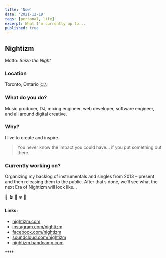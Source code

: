 ```yaml
---
title: 'Now'
date: '2021-12-19'
tags: [personal, life]
excerpt: What I'm currently up to...
published: true
---
```


## Nightizm

Motto: _Seize the Night_

### Location

Toronto, Ontario 🇨🇦

### What do you do?

Music producer, DJ, mixing engineer, web developer, software engineer, and all around digital creative.

### Why?

I live to create and inspire.

> You never know the impact you could have... if you put something out there.

### Currently working on?

Organizing my backlog of instrumentals and singles from 2013 – present and then releasing them to the public. After that’s done, we’ll see what the next Era of Nightizm will look like...

🌃 🪴 🎹 ❄️ 🌙

#### Links:

- [nightizm.com](https://nightizm.com)
- [instagram.com/nightizm](https://instagram.com/nightizm)
- [facebook.com/nightizm](https://facebook.com/nightizm)
- [soundcloud.com/nightizm](https://soundcloud.com/nightizm)
- [nightizm.bandcamp.com](https://nightizm.bandcamp.com)

††††
